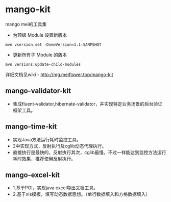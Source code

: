 # mango-kit
mango mei的工具集

* 为顶级 Module 设置新版本
```
mvn vsersion:set -DnewVersion=1.1-SANPSHOT
```
* 更新所有子 Module 的版本
```
mvn versions:update-child-modules
```

详细文档见wiki - http://mg.meiflower.top/mango-kit   

## mango-validator-kit 
* 集成fluent-validator,hibernate-validator，并实现特定业务场景的后台验证框架工具。

## mango-time-kit 
* 实现Java方法运行耗时监控工具。
* 2中实现方式，反射执行及cglib动态代理执行。
* 直接执行是最快的，反射执行其次，cglib最慢。不过一样能达到监控方法运行耗时效果，推荐使用反射执行。

## mango-excel-kit
* 1.基于POI，实现java excel导出文档工具。
* 2.基于xls模板，填写动态数据思想。（单行数据填入和方格数据填入）